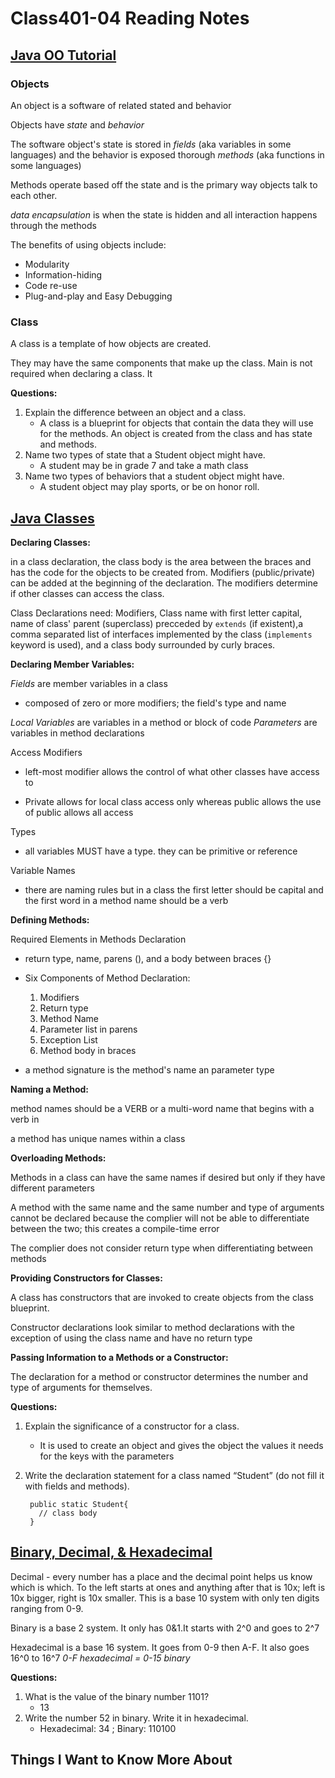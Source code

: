 # Class401-04 Reading Notes

## [Java OO Tutorial](https://docs.oracle.com/javase/tutorial/java/concepts/)

### Objects

An object is a software of related stated and behavior

Objects have *state* and *behavior*

The software object's state is stored in *fields* (aka variables in some languages) and the behavior is exposed thorough *methods* (aka functions in some languages)

Methods operate based off the state and is the primary way objects talk to each other.

*data encapsulation* is when the state is hidden and all interaction happens through the methods

The benefits of using objects include:

* Modularity
* Information-hiding
* Code re-use
* Plug-and-play and Easy Debugging

### Class

A class is a template of how objects are created.

They may have the same components that make up the class. Main is not required when declaring a class. It

**Questions:**

1. Explain the difference between an object and a class.
    * A class is a blueprint for objects that contain the data they will use for the methods. An object is created from the class and has state and methods.
2. Name two types of state that a Student object might have.
    * A student may be in grade 7 and take a math class
3. Name two types of behaviors that a student object might have.
    * A student object may play sports, or be on honor roll.

## [Java Classes](https://docs.oracle.com/javase/tutorial/java/javaOO/classes.html)

**Declaring Classes:**

in a class declaration, the class body is the area between the braces and has the code for the objects to be created from. Modifiers (public/private) can be added at the beginning of the declaration. The modifiers determine if other classes can access the class.

Class Declarations need: Modifiers, Class name with first letter capital, name of class' parent (superclass) precceded by `extends` (if existent),a comma separated list of interfaces implemented by the class (`implements` keyword is used), and a class body surrounded by curly braces.

**Declaring Member Variables:**

*Fields* are member variables in a class

* composed of zero or more modifiers; the field's type and name

*Local Variables* are variables in a method or block of code
*Parameters* are variables in method declarations

Access Modifiers

* left-most modifier allows the control of what other classes have access to

* Private allows for local class access only whereas public allows the use of public allows all access

Types

* all variables MUST have a type. they can be primitive or reference

Variable Names

* there are naming rules but in a class the first letter should be capital and the first word in a method name should be a verb

**Defining Methods:**

Required Elements in Methods Declaration

* return type, name, parens (), and a body between braces {}

* Six Components of Method Declaration:
    1. Modifiers
    2. Return type
    3. Method Name
    4. Parameter list in parens
    5. Exception List
    6. Method body in braces

* a method signature is the method's name an parameter type

**Naming a Method:**

method names should be a VERB or a multi-word name that begins with a verb in

a method has unique names within a class

**Overloading Methods:**

Methods in a class can have the same names if desired but only if they have different parameters

A method with the same name and the same number and type of arguments cannot be declared because the complier will not be able to differentiate between the two; this creates a compile-time error

The complier does not consider return type when differentiating between methods

**Providing Constructors for Classes:**

A class has constructors that are invoked to create objects from the class blueprint.

Constructor declarations look similar to method declarations with the exception of using the class name and have no return type

**Passing Information to a Methods or a Constructor:**

The declaration for a method or constructor determines the number and type of arguments for themselves.

**Questions:**

1. Explain the significance of a constructor for a class.
    * It is used to create an object and gives the object the values it needs for the keys with the parameters
2. Write the declaration statement for a class named “Student” (do not fill it with fields and methods).

        public static Student{
          // class body
        }

## [Binary, Decimal, & Hexadecimal](https://www.mathsisfun.com/binary-decimal-hexadecimal.html)

Decimal - every number has a place and the decimal point helps us know which is which. To the left starts at ones and anything after that is 10x; left is 10x bigger, right is 10x smaller. This is a base 10 system with only ten digits ranging from 0-9.

Binary is a base 2 system. It only has 0&1.It starts with 2^0 and goes to 2^7

Hexadecimal is a base 16 system. It goes from 0-9 then A-F. It also goes 16^0 to 16^7 *0-F hexadecimal = 0-15 binary*

**Questions:**

1. What is the value of the binary number 1101?
    * 13
2. Write the number 52 in binary. Write it in hexadecimal.
    * Hexadecimal: 34 ; Binary: 110100

## Things I Want to Know More About
